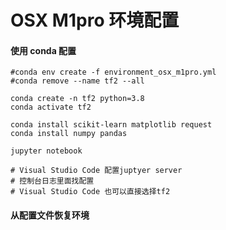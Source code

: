 # OSX M1pro 环境配置

#### 使用 conda 配置

```shell
#conda env create -f environment_osx_m1pro.yml
#conda remove --name tf2 --all

conda create -n tf2 python=3.8
conda activate tf2

conda install scikit-learn matplotlib request
conda install numpy pandas

jupyter notebook

# Visual Studio Code 配置juptyer server
# 控制台日志里面找配置
# Visual Studio Code 也可以直接选择tf2
```

#### 从配置文件恢复环境
